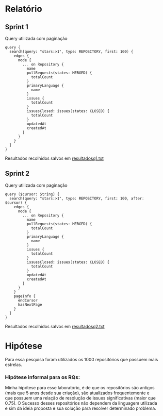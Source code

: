 # Relatório

## Sprint 1 
Query utilizada com paginação

    query {
      search(query: "stars:>1", type: REPOSITORY, first: 100) {
        edges {
          node {
            ... on Repository {
              name
              pullRequests(states: MERGED) {
                totalCount
              }
              primaryLanguage {
                name
              }
              issues {
                totalCount
              }
              issuesClosed: issues(states: CLOSED) {
                totalCount
              }
              updatedAt
              createdAt
            }
          }
        }
      }
    }


Resultados recolhidos salvos em  [resultadosq1.txt](https://github.com/YghoRibas/template-lab01/blob/bb57bc9f22950686bd14b09cef82f02e0dc0e566/scripts/dataset/resultadosq1.txt) 
## Sprint 2 

Query utilizada com paginação

    query ($cursor: String) {
      search(query: "stars:>1", type: REPOSITORY, first: 100, after: $cursor) {
        edges {
          node {
            ... on Repository {
              name
              pullRequests(states: MERGED) {
                totalCount
              }
              primaryLanguage {
                name
              }
              issues {
                totalCount
              }
              issuesClosed: issues(states: CLOSED) {
                totalCount
              }
              updatedAt
              createdAt
            }
          }
        }
        pageInfo {
          endCursor
          hasNextPage
        }
      }
    }

Resultados recolhidos salvos em  [resultadosq2.txt](https://github.com/YghoRibas/template-lab01/blob/bb57bc9f22950686bd14b09cef82f02e0dc0e566/scripts/dataset/resultadosq2.txt) 

# Hipótese
Para essa pesquisa foram utilizados os 1000 repositórios que possuem mais estrelas.

### Hipótese informal para os RQs:
Minha hipótese para esse laboratório, é de que os repositórios são antigos (mais que 5 anos desde sua criação), são atualizados frequentemente e que possuem uma relação de resolução de issues significativas (maior que 0.75). O Sucesso desses repositórios não dependem da linguagem utilizada e sim da ideia proposta e sua solução para resolver determinado problema.

